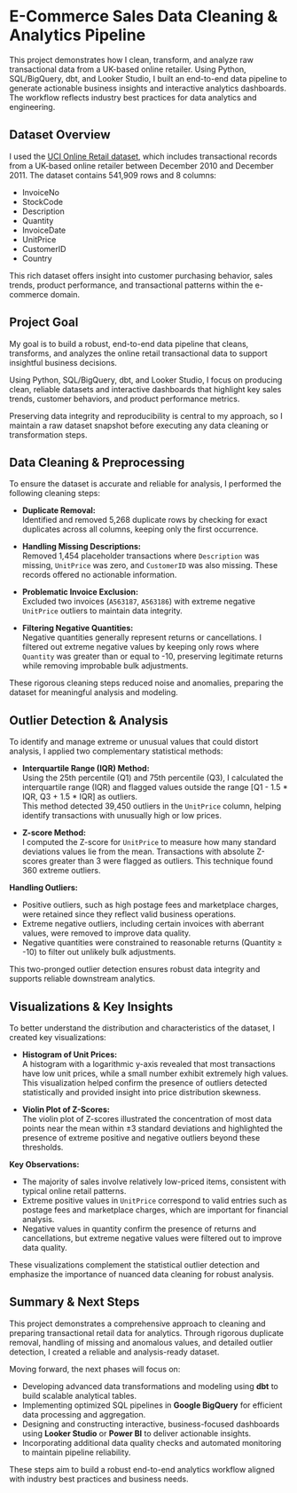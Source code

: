 # E-Commerce Sales Data Cleaning & Analytics Pipeline

This project demonstrates how I clean, transform, and analyze raw transactional data from a UK-based online retailer. Using Python, SQL/BigQuery, dbt, and Looker Studio, I built an end-to-end data pipeline to generate actionable business insights and interactive analytics dashboards. The workflow reflects industry best practices for data analytics and engineering.

## Dataset Overview

I used the [UCI Online Retail dataset](https://archive.ics.uci.edu/dataset/352/online+retail), which includes transactional records from a UK-based online retailer between December 2010 and December 2011. The dataset contains 541,909 rows and 8 columns:

- InvoiceNo
- StockCode
- Description
- Quantity
- InvoiceDate
- UnitPrice
- CustomerID
- Country

This rich dataset offers insight into customer purchasing behavior, sales trends, product performance, and transactional patterns within the e-commerce domain.

## Project Goal

My goal is to build a robust, end-to-end data pipeline that cleans, transforms, and analyzes the online retail transactional data to support insightful business decisions. 

Using Python, SQL/BigQuery, dbt, and Looker Studio, I focus on producing clean, reliable datasets and interactive dashboards that highlight key sales trends, customer behaviors, and product performance metrics.

Preserving data integrity and reproducibility is central to my approach, so I maintain a raw dataset snapshot before executing any data cleaning or transformation steps.

## Data Cleaning & Preprocessing

To ensure the dataset is accurate and reliable for analysis, I performed the following cleaning steps:

- **Duplicate Removal:**  
  Identified and removed 5,268 duplicate rows by checking for exact duplicates across all columns, keeping only the first occurrence.

- **Handling Missing Descriptions:**  
  Removed 1,454 placeholder transactions where `Description` was missing, `UnitPrice` was zero, and `CustomerID` was also missing. These records offered no actionable information.

- **Problematic Invoice Exclusion:**  
  Excluded two invoices (`A563187`, `A563186`) with extreme negative `UnitPrice` outliers to maintain data integrity.

- **Filtering Negative Quantities:**  
  Negative quantities generally represent returns or cancellations. I filtered out extreme negative values by keeping only rows where `Quantity` was greater than or equal to -10, preserving legitimate returns while removing improbable bulk adjustments.

These rigorous cleaning steps reduced noise and anomalies, preparing the dataset for meaningful analysis and modeling.

## Outlier Detection & Analysis

To identify and manage extreme or unusual values that could distort analysis, I applied two complementary statistical methods:

- **Interquartile Range (IQR) Method:**  
  Using the 25th percentile (Q1) and 75th percentile (Q3), I calculated the interquartile range (IQR) and flagged values outside the range \[Q1 - 1.5 * IQR, Q3 + 1.5 * IQR\] as outliers.  
  This method detected 39,450 outliers in the `UnitPrice` column, helping identify transactions with unusually high or low prices.

- **Z-score Method:**  
  I computed the Z-score for `UnitPrice` to measure how many standard deviations values lie from the mean. Transactions with absolute Z-scores greater than 3 were flagged as outliers. This technique found 360 extreme outliers.

**Handling Outliers:**

- Positive outliers, such as high postage fees and marketplace charges, were retained since they reflect valid business operations.
- Extreme negative outliers, including certain invoices with aberrant values, were removed to improve data quality.
- Negative quantities were constrained to reasonable returns (Quantity ≥ -10) to filter out unlikely bulk adjustments.

This two-pronged outlier detection ensures robust data integrity and supports reliable downstream analytics.

## Visualizations & Key Insights

To better understand the distribution and characteristics of the dataset, I created key visualizations:

- **Histogram of Unit Prices:**  
  A histogram with a logarithmic y-axis revealed that most transactions have low unit prices, while a small number exhibit extremely high values. This visualization helped confirm the presence of outliers detected statistically and provided insight into price distribution skewness.

- **Violin Plot of Z-Scores:**  
  The violin plot of Z-scores illustrated the concentration of most data points near the mean within ±3 standard deviations and highlighted the presence of extreme positive and negative outliers beyond these thresholds.

**Key Observations:**

- The majority of sales involve relatively low-priced items, consistent with typical online retail patterns.
- Extreme positive values in `UnitPrice` correspond to valid entries such as postage fees and marketplace charges, which are important for financial analysis.
- Negative values in quantity confirm the presence of returns and cancellations, but extreme negative values were filtered out to improve data quality.

These visualizations complement the statistical outlier detection and emphasize the importance of nuanced data cleaning for robust analysis.

## Summary & Next Steps

This project demonstrates a comprehensive approach to cleaning and preparing transactional retail data for analytics. Through rigorous duplicate removal, handling of missing and anomalous values, and detailed outlier detection, I created a reliable and analysis-ready dataset.

Moving forward, the next phases will focus on:

- Developing advanced data transformations and modeling using **dbt** to build scalable analytical tables.
- Implementing optimized SQL pipelines in **Google BigQuery** for efficient data processing and aggregation.
- Designing and constructing interactive, business-focused dashboards using **Looker Studio** or **Power BI** to deliver actionable insights.
- Incorporating additional data quality checks and automated monitoring to maintain pipeline reliability.

These steps aim to build a robust end-to-end analytics workflow aligned with industry best practices and business needs.